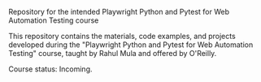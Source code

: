 Repository for the intended Playwright Python and Pytest for Web Automation Testing course


This repository contains the materials, code examples, and projects developed during the "Playwright Python and Pytest for Web Automation Testing" course, taught by Rahul Mula and offered by O'Reilly.

         
Course status: Incoming.                         
